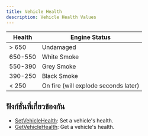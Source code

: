 ```yaml
---
title: Vehicle Health
description: Vehicle Health Values
---
```


| Health  | Engine Status                        |
| ------- | ------------------------------------ |
| > 650   | Undamaged                            |
| 650-550 | White Smoke                          |
| 550-390 | Grey Smoke                           |
| 390-250 | Black Smoke                          |
| < 250   | On fire (will explode seconds later) |

## ฟังก์ชั่นที่เกี่ยวข้องกัน

- [SetVehicleHealth](../functions/SetVehicleHealth): Set a vehicle's health.
- [GetVehicleHealth](../functions/GetVehicleHealth): Get a vehicle's health.
